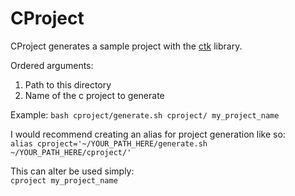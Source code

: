 # CProject

CProject generates a sample project with the [ctk](https://github.com/higgsbi/ctk) library.

Ordered arguments:
  1. Path to this directory 
  2. Name of the c project to generate

Example:
  `bash cproject/generate.sh cproject/ my_project_name`

I would recommend creating an alias for project generation like so:  
  `alias cproject='~/YOUR_PATH_HERE/generate.sh ~/YOUR_PATH_HERE/cproject/'`

This can alter be used simply:  
  `cproject my_project_name`

